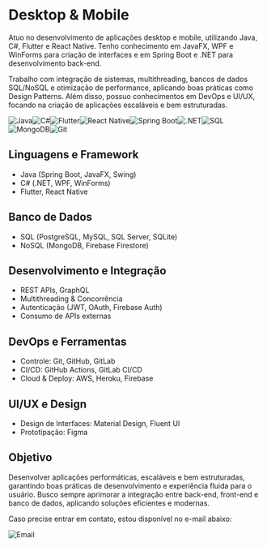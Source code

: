 # Desktop & Mobile
Atuo no desenvolvimento de aplicações desktop e mobile, utilizando Java, C#, Flutter e React Native. Tenho conhecimento em JavaFX, WPF e WinForms para criação de interfaces e em Spring Boot e .NET para desenvolvimento back-end.

Trabalho com integração de sistemas, multithreading, bancos de dados SQL/NoSQL e otimização de performance, aplicando boas práticas como Design Patterns. Além disso, possuo conhecimentos em DevOps e UI/UX, focando na criação de aplicações escaláveis e bem estruturadas.

![Java](https://img.shields.io/badge/Java-ED8B00?style=for-the-badge&logo=java&logoColor=white)![C#](https://img.shields.io/badge/C%23-239120?style=for-the-badge&logo=c-sharp&logoColor=white)![Flutter](https://img.shields.io/badge/Flutter-02569B?style=for-the-badge&logo=flutter&logoColor=white)![React Native](https://img.shields.io/badge/React%20Native-61DAFB?style=for-the-badge&logo=react&logoColor=black)![Spring Boot](https://img.shields.io/badge/Spring%20Boot-6DB33F?style=for-the-badge&logo=spring-boot&logoColor=white)![.NET](https://img.shields.io/badge/.NET-512BD4?style=for-the-badge&logo=dotnet&logoColor=white)![SQL](https://img.shields.io/badge/SQL-00618A?style=for-the-badge&logo=sql&logoColor=white)![MongoDB](https://img.shields.io/badge/MongoDB-47A248?style=for-the-badge&logo=mongodb&logoColor=white)![Git](https://img.shields.io/badge/Git-F05032?style=for-the-badge&logo=git&logoColor=white)  

<h2> Linguagens e Framework </h2>
  
- Java (Spring Boot, JavaFX, Swing)
- C# (.NET, WPF, WinForms)
- Flutter, React Native

<h2> Banco de Dados</h2>

- SQL (PostgreSQL, MySQL, SQL Server, SQLite)
- NoSQL (MongoDB, Firebase Firestore)

<h2> Desenvolvimento e Integração </h2>

- REST APIs, GraphQL
- Multithreading & Concorrência
- Autenticação (JWT, OAuth, Firebase Auth)
- Consumo de APIs externas

<h2> DevOps e Ferramentas </h2>

- Controle: Git, GitHub, GitLab
- CI/CD: GitHub Actions, GitLab CI/CD
- Cloud & Deploy: AWS, Heroku, Firebase

<h2> UI/UX e Design </h2>

- Design de Interfaces: Material Design, Fluent UI
- Prototipação: Figma

<h2> Objetivo </h2>

Desenvolver aplicações performáticas, escaláveis e bem estruturadas, garantindo boas práticas de desenvolvimento e experiência fluida para o usuário. Busco sempre aprimorar a integração entre back-end, front-end e banco de dados, aplicando soluções eficientes e modernas.

Caso precise entrar em contato, estou disponível no e-mail abaixo:  

![Email](https://img.shields.io/badge/Email-felipesantoss.dev%40outlook.com-blue?style=for-the-badge&logo=microsoft-outlook&logoColor=white)

